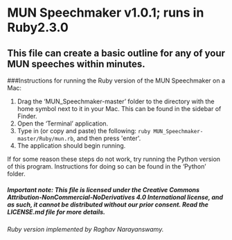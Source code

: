 # MUN Speechmaker v1.0.1; runs in Ruby2.3.0

## This file can create a basic outline for any of your MUN speeches within minutes.

###Instructions for running the Ruby version of the MUN Speechmaker on a Mac:

1. Drag the ‘MUN_Speechmaker-master’ folder to the directory with the home symbol next to it in your Mac. This can be found in the sidebar of Finder.
2. Open the ‘Terminal’ application.
3. Type in (or copy and paste) the following: `ruby MUN_Speechmaker-master/Ruby/mun.rb`, and then press 'enter'.
4. The application should begin running.

If for some reason these steps do not work, try running the Python version of this program. Instructions for doing so can be found in the ‘Python’ folder.

##### Important note: This file is licensed under the Creative Commons Attribution-NonCommercial-NoDerivatives 4.0 International license, and as such, it cannot be distributed without our prior consent. Read the LICENSE.md file for more details.

###### Ruby version implemented by Raghav Narayanswamy.
